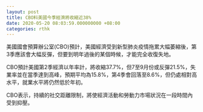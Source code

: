 ```yaml
---
layout: post
title: CBO料美國今季經濟將收縮近38%
date: 2020-05-20 08:03:59.000000000 +08:00
categories: rthk
---
```


美國國會預算辦公室(CBO)預計，美國經濟受到新型肺炎疫情拖累大幅萎縮後，第3季應該會大幅反彈，但要到明年過後的某個時候，才能完全收復失地。

CBO預計美國第2季經濟以年率計，將收縮37.7%，但7至9月份或反彈21.5%，失業率並在當季達到高峰，預期平均為15.8%，第4季會回落至8.6%，但仍處相對高水平，就業水平將仍然低於年初。

CBO表示，持續的社交距離限制，將使經濟活動和勞動力市場狀況在一段時間內受到抑壓。
